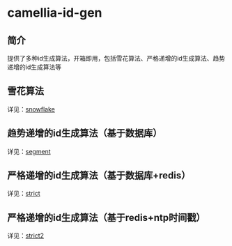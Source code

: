 
# camellia-id-gen
## 简介  
提供了多种id生成算法，开箱即用，包括雪花算法、严格递增的id生成算法、趋势递增的id生成算法等  

## 雪花算法
详见：[snowflake](snowflake.md)

## 趋势递增的id生成算法（基于数据库）  
详见：[segment](segment.md)

## 严格递增的id生成算法（基于数据库+redis）
详见：[strict](strict.md)

## 严格递增的id生成算法（基于redis+ntp时间戳）
详见：[strict2](strict2.md)
